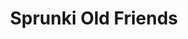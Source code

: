 ---
slug: sprunki-old-friends
title: Sprunki Old Friends
description: "Sprunki Old Friends is an exciting online game. Play for free directly in your browser!"
icon: /images/popular_mods/Sprunki Old Friends.png
url: https://wowtbc.net/sprunkin/sprunki-old-friends/index.html
previewImage: /images/popular_mods/Sprunki Old Friends.png
type: popular mods

# SEO配置
seo:
  title: "Sprunki Old Friends - Play Free Online Game | Fun Browser Games"
  description: "Sprunki Old Friends - Play this fun online game for free in your browser. No download required!"
  ogImage: "/images/popular_mods/Sprunki Old Friends.png"
  keywords: "sprunki-old-friends, online game, browser game, free game, popular mods game, play online"

videoUrls:
  - https://www.youtube.com/embed/example1
  - https://www.youtube.com/embed/example2

whyPlay:
  title: "Why Play Sprunki Old Friends?"
  items:
    - "Immersive Gameplay: Sprunki Old Friends offers an engaging and immersive gaming experience that will keep you entertained for hours"
    - "Challenging Levels: Test your skills with increasingly difficult challenges and obstacles"
    - "Beautiful Graphics: Enjoy stunning visuals and smooth animations that bring the game world to life"
    - "Regular Updates: New content and features are added regularly to keep the game fresh and exciting"
    - "Free to Play: Experience all the fun without spending a penny"
    - "Community Features: Connect with other players, share strategies, and compete for high scores"
    - "Cross-Platform: Play on any device with a web browser, no downloads required"

features:
  title: "Key Features of Sprunki Old Friends"
  image: "/images/popular_mods/Sprunki Old Friends.png"
  items:
    - "Intuitive Controls: Easy to learn controls make Sprunki Old Friends accessible for players of all skill levels"
    - "Multiple Game Modes: Enjoy various gameplay options that provide different challenges and experiences"
    - "Character Customization: Personalize your gaming experience with unique characters and items"
    - "Achievement System: Complete special tasks to earn rewards and recognition"
    - "Leaderboards: Compete with players worldwide and see who can achieve the highest scores"

characteristics:
  title: "Game Characteristics"
  image: "/images/popular_mods/Sprunki Old Friends.png"
  items:
    - "Genre: Popular mods game with elements of strategy and skill"
    - "Difficulty: Suitable for both casual gamers and those seeking a challenge"
    - "Play Time: Quick sessions or extended gameplay, depending on your preference"
    - "Art Style: Vibrant and engaging visuals that enhance the gaming experience"
    - "Sound Design: Immersive audio that complements the gameplay perfectly"

info: "Sprunki Old Friends is an exciting online game that offers players a unique and engaging gaming experience. With its intuitive controls, stunning visuals, and challenging gameplay, Sprunki Old Friends provides hours of entertainment for players of all ages and skill levels. Whether you're looking for a quick gaming session during a break or an extended play session, Sprunki Old Friends delivers an immersive experience that will keep you coming back for more. The game features multiple levels of increasing difficulty, ensuring that players are constantly challenged as they progress. With regular updates adding new content and features, Sprunki Old Friends remains fresh and exciting, providing endless entertainment options for its growing community of players."

howToPlayIntro: "Welcome to Sprunki Old Friends! This guide will walk you through the basics and help you master the game. Whether you're a beginner or looking to improve your skills, these tips and instructions will enhance your gaming experience."

howToPlaySteps:
  - title: "Getting Started"
    description: "Begin your Sprunki Old Friends adventure by familiarizing yourself with the controls. Use your keyboard or mouse to navigate through the game interface. The tutorial will guide you through the basic mechanics and help you understand the objectives."
  - title: "Understanding the Objectives"
    description: "In Sprunki Old Friends, your main goal is to progress through levels by completing specific objectives. Each level presents unique challenges that require different strategies and approaches."
  - title: "Mastering the Controls"
    description: "Practice using the controls to improve your precision and reaction time. Sprunki Old Friends requires quick reflexes and strategic thinking to overcome obstacles and defeat opponents."
  - title: "Utilizing Power-ups"
    description: "Collect power-ups throughout the game to enhance your abilities and overcome difficult challenges. Each power-up offers unique advantages that can be crucial for success."
  - title: "Developing Strategies"
    description: "As you progress in Sprunki Old Friends, develop effective strategies for different scenarios. Analyze patterns, anticipate challenges, and adapt your approach to maximize your performance."

faq:
  title: "Frequently Asked Questions about Sprunki Old Friends"
  items:
    - question: "Is Sprunki Old Friends free to play?"
      answer: "Yes, Sprunki Old Friends is completely free to play directly in your web browser. No downloads or purchases are required to enjoy the full game experience."
    - question: "Can I play Sprunki Old Friends on mobile devices?"
      answer: "Yes, Sprunki Old Friends is optimized for both desktop and mobile play. You can enjoy the game on any device with a web browser and internet connection."
    - question: "Are there any in-game purchases?"
      answer: "While Sprunki Old Friends is free to play, there may be optional in-game purchases available for cosmetic items or additional features that don't affect core gameplay."
    - question: "How often is Sprunki Old Friends updated?"
      answer: "The developers regularly update Sprunki Old Friends with new content, features, and improvements based on player feedback and game performance."
    - question: "Can I play Sprunki Old Friends offline?"
      answer: "Currently, Sprunki Old Friends requires an internet connection to play as it's a browser-based online game."
    - question: "Is Sprunki Old Friends suitable for children?"
      answer: "Yes, Sprunki Old Friends is designed to be family-friendly and suitable for players of all ages."
    - question: "How do I report bugs or issues?"
      answer: "If you encounter any problems while playing Sprunki Old Friends, you can report them through the game's support page or contact the developers directly through their website."
    - question: "Still Have Questions?"
      answer: "If you have additional questions about Sprunki Old Friends that aren't covered in this FAQ, please visit our support center or contact our customer service team for assistance."
---